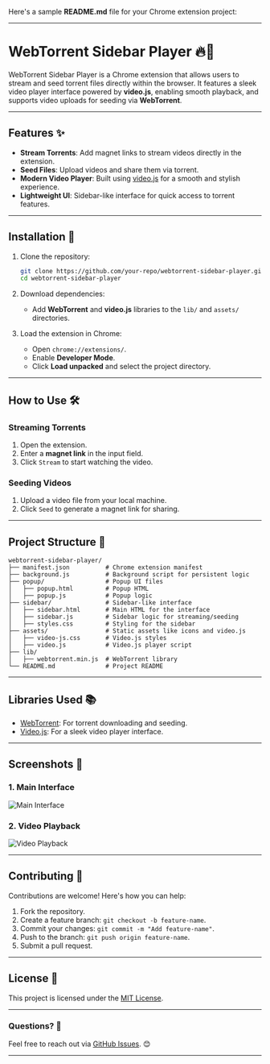 Here's a sample **README.md** file for your Chrome extension project:

---

# WebTorrent Sidebar Player 🔥🎥

WebTorrent Sidebar Player is a Chrome extension that allows users to stream and seed torrent files directly within the browser. It features a sleek video player interface powered by **video.js**, enabling smooth playback, and supports video uploads for seeding via **WebTorrent**.

---

## Features ✨
- **Stream Torrents**: Add magnet links to stream videos directly in the extension.
- **Seed Files**: Upload videos and share them via torrent.
- **Modern Video Player**: Built using [video.js](https://videojs.com/) for a smooth and stylish experience.
- **Lightweight UI**: Sidebar-like interface for quick access to torrent features.

---

## Installation 🚀

1. Clone the repository:
   ```bash
   git clone https://github.com/your-repo/webtorrent-sidebar-player.git
   cd webtorrent-sidebar-player
   ```

2. Download dependencies:
   - Add **WebTorrent** and **video.js** libraries to the `lib/` and `assets/` directories.

3. Load the extension in Chrome:
   - Open `chrome://extensions/`.
   - Enable **Developer Mode**.
   - Click **Load unpacked** and select the project directory.

---

## How to Use 🛠️

### Streaming Torrents
1. Open the extension.
2. Enter a **magnet link** in the input field.
3. Click `Stream` to start watching the video.

### Seeding Videos
1. Upload a video file from your local machine.
2. Click `Seed` to generate a magnet link for sharing.

---

## Project Structure 📂

```
webtorrent-sidebar-player/
├── manifest.json          # Chrome extension manifest
├── background.js          # Background script for persistent logic
├── popup/                 # Popup UI files
│   ├── popup.html         # Popup HTML
│   ├── popup.js           # Popup logic
├── sidebar/               # Sidebar-like interface
│   ├── sidebar.html       # Main HTML for the interface
│   ├── sidebar.js         # Sidebar logic for streaming/seeding
│   ├── styles.css         # Styling for the sidebar
├── assets/                # Static assets like icons and video.js
│   ├── video-js.css       # Video.js styles
│   ├── video.js           # Video.js player script
├── lib/
│   ├── webtorrent.min.js  # WebTorrent library
└── README.md              # Project README
```

---

## Libraries Used 📚

- [WebTorrent](https://webtorrent.io/): For torrent downloading and seeding.
- [Video.js](https://videojs.com/): For a sleek video player interface.

---

## Screenshots 📸
### 1. Main Interface
![Main Interface](https://via.placeholder.com/400x300?text=Main+Interface)

### 2. Video Playback
![Video Playback](https://via.placeholder.com/400x300?text=Video+Playback)

---

## Contributing 🤝

Contributions are welcome! Here's how you can help:
1. Fork the repository.
2. Create a feature branch: `git checkout -b feature-name`.
3. Commit your changes: `git commit -m "Add feature-name"`.
4. Push to the branch: `git push origin feature-name`.
5. Submit a pull request.

---

## License 📄
This project is licensed under the [MIT License](LICENSE).

---

### Questions? 🤔

Feel free to reach out via [GitHub Issues](https://github.com/your-repo/webtorrent-sidebar-player/issues). 😊

---